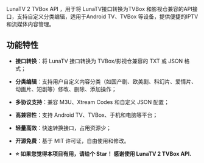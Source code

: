 LunaTV 2 TVBox API ，用于将 LunaTV接口转换为TVBox 和影视仓兼容的API接口，支持自定义分类编辑，适用于Android TV、TVBox 等设备，提供便捷的IPTV和流媒体内容管理。

## 功能特性

- **接口转换**：将 LunaTV 接口转换为 TVBox/影视仓兼容的 TXT 或 JSON 格式；
- **分类编辑**：支持用户自定义内容分类（如国产剧、欧美剧、科幻片、爱情片、动画片、短剧等）修改、删除、添加操作；
- **多协议支持**：兼容 M3U、Xtream Codes 和自定义 JSON 配置；
- **高兼容性**：支持 Android TV、TVBox、手机和电脑等平台；
- **轻量高效**：快速转换接口，占用资源少；
- **开源免费**：基于 MIT 许可证，自由使用和修改。


- **⭐ 如果您觉得本项目有用，请给个 Star！  感谢使用 LunaTV 2 TVBox API.**
